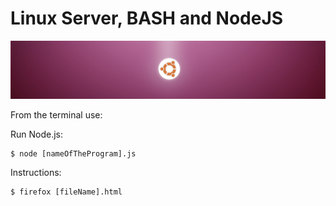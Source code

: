 # Linux Server, BASH and NodeJS

![Ubuntu](images/ubuntu.png)

From the terminal use:

Run Node.js:
```
$ node [nameOfTheProgram].js
```

Instructions:
```
$ firefox [fileName].html
```

 
